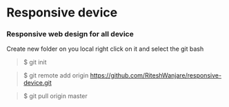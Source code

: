 # Responsive device

### Responsive web design for all device

Create new folder on you local right click on it and select the git bash

> $ git init

> $ git remote add origin https://github.com/RiteshWanjare/responsive-device.git

> $ git pull origin master
